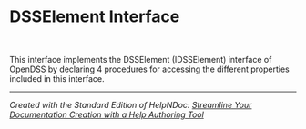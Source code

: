 # DSSElement Interface

&nbsp;

This interface implements the DSSElement (IDSSElement) interface of OpenDSS by declaring 4 procedures for accessing the different properties included in this interface.


***
_Created with the Standard Edition of HelpNDoc: [Streamline Your Documentation Creation with a Help Authoring Tool](<https://www.helpndoc.com>)_
